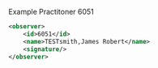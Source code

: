 Example Practitoner 6051

```xml
<observer>
    <id>6051</id>
    <name>TESTsmith,James Robert</name>
    <signature/>
</observer>
```
